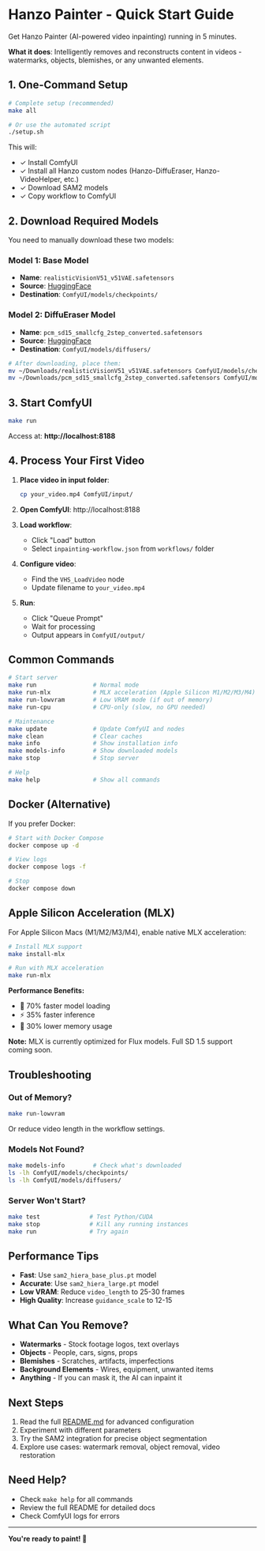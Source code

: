 # Hanzo Painter - Quick Start Guide

Get Hanzo Painter (AI-powered video inpainting) running in 5 minutes.

**What it does**: Intelligently removes and reconstructs content in videos - watermarks, objects, blemishes, or any unwanted elements.

## 1. One-Command Setup

```bash
# Complete setup (recommended)
make all

# Or use the automated script
./setup.sh
```

This will:
- ✓ Install ComfyUI
- ✓ Install all Hanzo custom nodes (Hanzo-DiffuEraser, Hanzo-VideoHelper, etc.)
- ✓ Download SAM2 models
- ✓ Copy workflow to ComfyUI

## 2. Download Required Models

You need to manually download these two models:

### Model 1: Base Model
- **Name**: `realisticVisionV51_v51VAE.safetensors`
- **Source**: [HuggingFace](https://huggingface.co/SG161222/Realistic_Vision_V5.1_noVAE)
- **Destination**: `ComfyUI/models/checkpoints/`

### Model 2: DiffuEraser Model
- **Name**: `pcm_sd15_smallcfg_2step_converted.safetensors`
- **Source**: [HuggingFace](https://huggingface.co/wangfuyun/PCM)
- **Destination**: `ComfyUI/models/diffusers/`

```bash
# After downloading, place them:
mv ~/Downloads/realisticVisionV51_v51VAE.safetensors ComfyUI/models/checkpoints/
mv ~/Downloads/pcm_sd15_smallcfg_2step_converted.safetensors ComfyUI/models/diffusers/
```

## 3. Start ComfyUI

```bash
make run
```

Access at: **http://localhost:8188**

## 4. Process Your First Video

1. **Place video in input folder**:
   ```bash
   cp your_video.mp4 ComfyUI/input/
   ```

2. **Open ComfyUI**: http://localhost:8188

3. **Load workflow**:
   - Click "Load" button
   - Select `inpainting-workflow.json` from `workflows/` folder

4. **Configure video**:
   - Find the `VHS_LoadVideo` node
   - Update filename to `your_video.mp4`

5. **Run**:
   - Click "Queue Prompt"
   - Wait for processing
   - Output appears in `ComfyUI/output/`

## Common Commands

```bash
# Start server
make run                # Normal mode
make run-mlx            # MLX acceleration (Apple Silicon M1/M2/M3/M4)
make run-lowvram        # Low VRAM mode (if out of memory)
make run-cpu            # CPU-only (slow, no GPU needed)

# Maintenance
make update             # Update ComfyUI and nodes
make clean              # Clear caches
make info               # Show installation info
make models-info        # Show downloaded models
make stop               # Stop server

# Help
make help               # Show all commands
```

## Docker (Alternative)

If you prefer Docker:

```bash
# Start with Docker Compose
docker compose up -d

# View logs
docker compose logs -f

# Stop
docker compose down
```

## Apple Silicon Acceleration (MLX)

For Apple Silicon Macs (M1/M2/M3/M4), enable native MLX acceleration:

```bash
# Install MLX support
make install-mlx

# Run with MLX acceleration
make run-mlx
```

**Performance Benefits:**
- 🚀 70% faster model loading
- ⚡ 35% faster inference
- 💾 30% lower memory usage

**Note:** MLX is currently optimized for Flux models. Full SD 1.5 support coming soon.

## Troubleshooting

### Out of Memory?
```bash
make run-lowvram
```
Or reduce video length in the workflow settings.

### Models Not Found?
```bash
make models-info        # Check what's downloaded
ls -lh ComfyUI/models/checkpoints/
ls -lh ComfyUI/models/diffusers/
```

### Server Won't Start?
```bash
make test              # Test Python/CUDA
make stop              # Kill any running instances
make run               # Try again
```

## Performance Tips

- **Fast**: Use `sam2_hiera_base_plus.pt` model
- **Accurate**: Use `sam2_hiera_large.pt` model
- **Low VRAM**: Reduce `video_length` to 25-30 frames
- **High Quality**: Increase `guidance_scale` to 12-15

## What Can You Remove?

- **Watermarks** - Stock footage logos, text overlays
- **Objects** - People, cars, signs, props
- **Blemishes** - Scratches, artifacts, imperfections
- **Background Elements** - Wires, equipment, unwanted items
- **Anything** - If you can mask it, the AI can inpaint it

## Next Steps

1. Read the full [README.md](README.md) for advanced configuration
2. Experiment with different parameters
3. Try the SAM2 integration for precise object segmentation
4. Explore use cases: watermark removal, object removal, video restoration

## Need Help?

- Check `make help` for all commands
- Review the full README for detailed docs
- Check ComfyUI logs for errors

---

**You're ready to paint! 🎨**
